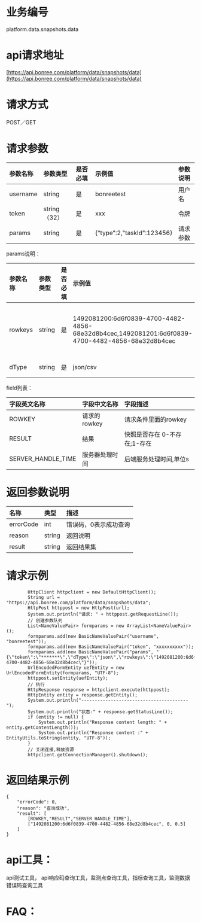 # 业务编号

platform.data.snapshots.data

# api请求地址

[https://api.bonree.com/platform/data/snapshots/data](https://api.bonree.com/platform/data/snapshots/data)

# 请求方式

POST／GET

# 请求参数

| 参数名称 | 参数类型 | 是否必填 | 示例值 | 参数说明 |
| :--- | :--- | :--- | :--- | :--- |
| username | string | 是 | bonreetest | 用户名 |
| token | string（32） | 是 | xxx | 令牌 |
| params | string | 是 | {“type”:2,"taskId":123456} | 请求参数 |

params说明：

| 参数名称 | 参数类型 | 是否必填 | 示例值 | 参数说明 |
| :--- | :--- | :--- | :--- | :--- |
| rowkeys | string | 是 | 1492081200:6d6f0839-4700-4482-4856-68e32d8b4cec,1492081201:6d6f0839-4700-4482-4856-68e32d8b4cec | ajax快照的rowkey,多个用逗号分隔 |
| dType | string | 是 | json/csv | 返回数据格式 |

field列表：

| 字段英文名称 | 字段中文名称 | 字段描述 |
| :--- | :--- | :--- |
| ROWKEY | 请求的rowkey | 请求条件里面的rowkey |
| RESULT | 结果 | 快照是否存在 0-不存在;1-存在 |
| SERVER\_HANDLE\_TIME | 服务器处理时间 | 后端服务处理时间,单位s |

# 返回参数说明

| 名称 | 类型 | 描述 |
| :--- | :--- | :--- |
| errorCode | int | 错误码，0表示成功查询 |
| reason | string | 返回说明 |
| result | string | 返回结果集 |

# 请求示例

```
        HttpClient httpclient = new DefaultHttpClient();
        String url = "https://api.bonree.com/platform/data/snapshots/data";
        HttpPost httppost = new HttpPost(url);
        System.out.println("请求: " + httppost.getRequestLine());
        // 创建参数队列
        List<NameValuePair> formparams = new ArrayList<NameValuePair>();
        formparams.add(new BasicNameValuePair("username", "bonreetest"));
        formparams.add(new BasicNameValuePair("token", "xxxxxxxxxx"));
        formparams.add(new BasicNameValuePair("params", "{\"token\":\"*******\",\"dType\":\"json\",\"rowkeys\":\"1492081200:6d6f0839-4700-4482-4856-68e32d8b4cec\"}"));
        UrlEncodedFormEntity uefEntity = new UrlEncodedFormEntity(formparams, "UTF-8");
        httppost.setEntity(uefEntity);
        // 执行
        HttpResponse response = httpclient.execute(httppost);
        HttpEntity entity = response.getEntity();
        System.out.println("----------------------------------------");
        System.out.println("状态:" + response.getStatusLine());
        if (entity != null) {
            System.out.println("Response content length: " + entity.getContentLength());
            System.out.println("Response content :" + EntityUtils.toString(entity, "UTF-8"));
        }
        // 关闭连接,释放资源
        httpclient.getConnectionManager().shutdown();
```

# 返回结果示例

```
{
    "errorCode": 0,
    "reason": "查询成功",
    "result": [
        [ROWKEY,"RESULT","SERVER_HANDLE_TIME"],
        ["1492081200:6d6f0839-4700-4482-4856-68e32d8b4cec", 0, 0.5]
    ]
}
```

# api工具：

api测试工具， api响应码查询工具，监测点查询工具，指标查询工具，监测数据错误码查询工具

# FAQ：



